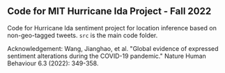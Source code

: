 ## Code for MIT Hurricane Ida Project - Fall 2022

Code for Hurricane Ida sentiment project for location inference based on non-geo-tagged tweets. `src` is the main code folder.

Acknowledgement: Wang, Jianghao, et al. "Global evidence of expressed sentiment alterations during the COVID-19 pandemic." Nature Human Behaviour 6.3 (2022): 349-358.